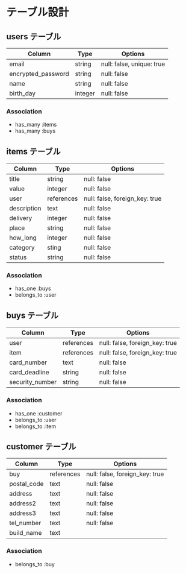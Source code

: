 # テーブル設計


## users テーブル

| Column              | Type    | Options                   |
| ------------------- | ------- | ------------------------- |
| email               | string  | null: false, unique: true |
| encrypted_password  | string  | null: false               |
| name                | string  | null: false               |
| birth_day           | integer | null: false               |

### Association

- has_many :items
- has_many :buys


## items テーブル

| Column      | Type       | Options                        |
| ----------- | ---------- | ------------------------------ |
| title       | string     | null: false                    |
| value       | integer    | null: false                    |
| user        | references | null: false, foreign_key: true |
| description | text       | null: false                    |
| delivery    | integer    | null: false                    |
| place       | string     | null: false                    |
| how_long    | integer    | null: false                    |
| category    | sting      | null: false                    |
| status      | string     | null: false                    |
### Association

- has_one :buys
- belongs_to :user



## buys テーブル

| Column         | Type       | Options                        |
| -------------- | ---------- | ------------------------------ |
| user           | references | null: false, foreign_key: true |
| item           | references | null: false, foreign_key: true |
| card_number    | text       | null: false                    |
| card_deadline  | string     | null: false                    |
| security_number| string     | null: false                    |




### Association

- has_one :customer
- belongs_to :user
- belongs_to :item

##  customer テーブル

| Column            | Type       | Options                        |
| ----------------- | ---------- | ------------------------------ |
| buy               | references | null: false, foreign_key: true |
| postal_code       | text       | null: false                    |
| address           | text       | null: false                    |
| address2          | text       | null: false                    |
| address3          | text       | null: false                    |
| tel_number        | text       | null: false                    |
| build_name        | text       |                                |

### Association

- belongs_to :buy
